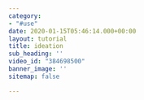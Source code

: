```yaml
---
category:
- "#use"
date: 2020-01-15T05:46:14.000+00:00
layout: tutorial
title: ideation
sub_heading: ''
video_id: "384698500"
banner_image: ''
sitemap: false

---
```

